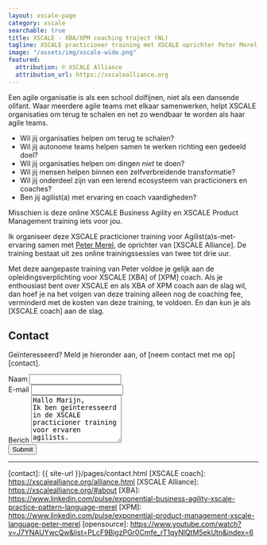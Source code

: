 ```yaml
---
layout: xscale-page
category: xscale
searchable: true 
title: XSCALE - XBA/XPM coaching traject (NL)
tagline: XSCALE practicioner training met XSCALE oprichter Peter Merel
image: "/assets/img/xscale-wide.png"
featured:
  attribution: © XSCALE Alliance
  attribution_url: https://xscalealliance.org
---
```


Een agile organisatie is 
als een school dolfijnen, niet als een dansende olifant.
Waar meerdere agile teams met elkaar samenwerken,
helpt XSCALE organisaties om terug te schalen 
en net zo wendbaar te worden als haar agile teams.

 * Wil jij organisaties helpen om terug te schalen?
 * Wil jij autonome teams helpen samen te werken richting een gedeeld doel?
 * Wil jij organisaties helpen om dingen _niet_ te doen?
 * Wil jij mensen helpen binnen een zelfverbreidende transformatie?
 * Wil jij onderdeel zijn van een lerend ecosysteem van practicioners en coaches?
 * Ben jij agilist(a) met ervaring en coach vaardigheden?

Misschien is deze 
online XSCALE Business Agility en 
XSCALE Product Management training 
iets voor jou.

Ik organiseer deze XSCALE practicioner training 
voor Agilist(a)s-met-ervaring 
samen met [Peter Merel], de oprichter van [XSCALE Alliance].
De training bestaat uit zes online trainingssessies van twee tot drie uur.

Met deze aangepaste training van Peter
voldoe je gelijk aan de opleidingsverplichting voor XSCALE [XBA] of [XPM] coach. 
Als je enthousiast bent over XSCALE en als XBA of XPM coach aan de slag wil, 
dan hoef je na het volgen van deze training 
alleen nog de coaching fee, verminderd met de kosten van deze training, te voldoen.
En dan kun je als [XSCALE coach] aan de slag.

## Contact

Geïnteresseerd? Meld je hieronder aan, of [neem contact met me op][contact].


<form method="POST" action="https://formspree.io/info@serraict.com">
  <input name="slug" type="hidden" value="{{ page.slug }}">
  <input name="_next" type="hidden" value="{{ site.url }}{{ page.url }}">
  <div class="form-group">
    <label for="name">Naam</label>
    <input name="name" type="text"  class="form-control" required>
  </div>
  <div class="form-group">
    <label for="email">E-mail</label>
    <input name="email" type="email"  class="form-control" required>
  </div>
  <div class="form-group">
    <label for="message">Berich</label>
    <textarea name="message"  
              class="form-control" 
              id="message"
              rows="6"
              required>
Hallo Marijn,
Ik ben geïnteresseerd in de XSCALE practicioner training voor ervaren agilists.
...
              </textarea>
  </div>
  <div class="form-group">
  </div>
  <button type="submit" class="btn btn-primary">Submit</button>
</form>


---

  [XLOTS]: https://www.linkedin.com/pulse/xscale-live-online-training-streams-peter-merel/
  [Peter Merel]: https://www.linkedin.com/in/petermerel/
  [contact]: {{ site-url }}/pages/contact.html
  [XSCALE coach]: https://xscalealliance.org/alliance.html
  [XSCALE Alliance]: https://xscalealliance.org/#about
  [XBA]: https://www.linkedin.com/pulse/exponential-business-agility-xscale-practice-pattern-language-merel
  [XPM]: https://www.linkedin.com/pulse/exponential-product-management-xscale-language-peter-merel
  [opensource]: https://www.youtube.com/watch?v=J7YNAUYwcQw&list=PLcF9BigzPGr0Cmfe_rT1qyNlQtM5ekUtn&index=6
